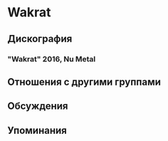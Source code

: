 # Wakrat



## Дискография

### "Wakrat" 2016, Nu Metal




## Отношения с другими группами


## Обсуждения


## Упоминания

